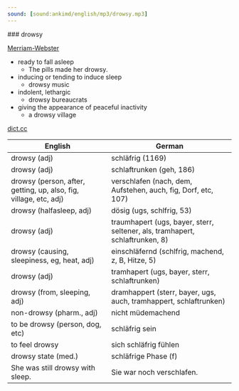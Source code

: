 ```yaml
---
sound: [sound:ankimd/english/mp3/drowsy.mp3]
---
```


\### drowsy

[Merriam-Webster](https://www.merriam-webster.com/dictionary/drowsy)

- ready to fall asleep
    - The pills made her drowsy.
- inducing or tending to induce sleep
    - drowsy music
- indolent, lethargic
    - drowsy bureaucrats
- giving the appearance of peaceful inactivity
    - a drowsy village

[dict.cc](https://www.dict.cc/drowsy)

| English        | German       |
| -------------- | ------------ |
| drowsy (adj) | schläfrig (1169) |
| drowsy (adj) | schlaftrunken (geh, 186) |
| drowsy (person, after, getting, up, also, fig, village, etc, adj) | verschlafen (nach, dem, Aufstehen, auch, fig, Dorf, etc, 107) |
| drowsy (halfasleep, adj) | dösig (ugs, schlfrig, 53) |
| drowsy (adj) | traumhapert (ugs, bayer, sterr, seltener, als, tramhapert, schlaftrunken, 8) |
| drowsy (causing, sleepiness, eg, heat, adj) | einschläfernd (schlfrig, machend, z, B, Hitze, 5) |
| drowsy (adj) | tramhapert (ugs, bayer, sterr, schlaftrunken) |
| drowsy (from, sleeping, adj) | dramhappert (sterr, bayer, ugs, auch, tramhappert, schlaftrunken) |
| non-drowsy (pharm., adj) | nicht müdemachend |
| to be drowsy (person, dog, etc) | schläfrig sein |
| to feel drowsy | sich schläfrig fühlen |
| drowsy state (med.) | schläfrige Phase (f) |
| She was still drowsy with sleep. | Sie war noch verschlafen. |
